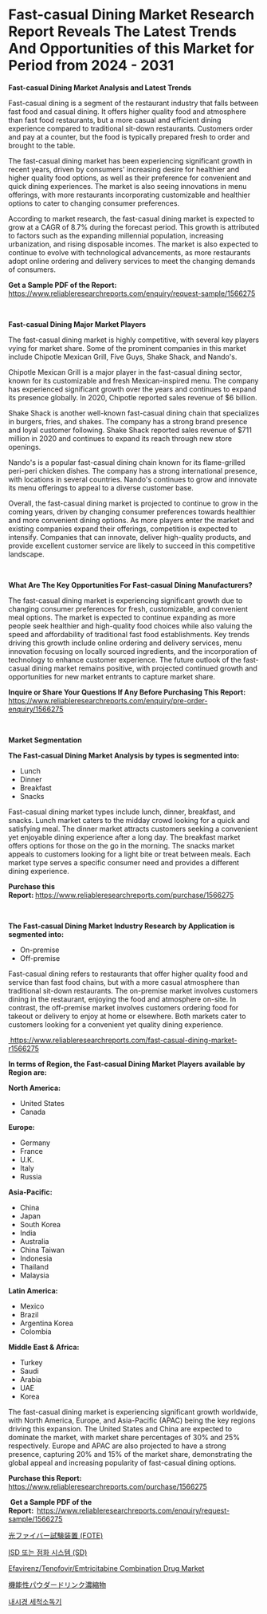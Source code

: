 <p><h1>Fast-casual Dining Market Research Report Reveals The Latest Trends And Opportunities of this Market for Period from 2024 - 2031</h1></p><p><strong>Fast-casual Dining Market Analysis and Latest Trends</strong></p>
<p><p>Fast-casual dining is a segment of the restaurant industry that falls between fast food and casual dining. It offers higher quality food and atmosphere than fast food restaurants, but a more casual and efficient dining experience compared to traditional sit-down restaurants. Customers order and pay at a counter, but the food is typically prepared fresh to order and brought to the table.</p><p>The fast-casual dining market has been experiencing significant growth in recent years, driven by consumers' increasing desire for healthier and higher quality food options, as well as their preference for convenient and quick dining experiences. The market is also seeing innovations in menu offerings, with more restaurants incorporating customizable and healthier options to cater to changing consumer preferences.</p><p>According to market research, the fast-casual dining market is expected to grow at a CAGR of 8.7% during the forecast period. This growth is attributed to factors such as the expanding millennial population, increasing urbanization, and rising disposable incomes. The market is also expected to continue to evolve with technological advancements, as more restaurants adopt online ordering and delivery services to meet the changing demands of consumers.</p></p>
<p><strong>Get a Sample PDF of the Report:&nbsp;</strong> <a href="https://www.reliableresearchreports.com/enquiry/request-sample/1566275">https://www.reliableresearchreports.com/enquiry/request-sample/1566275</a></p>
<p>&nbsp;</p>
<p><strong>Fast-casual Dining Major Market Players</strong></p>
<p><p>The fast-casual dining market is highly competitive, with several key players vying for market share. Some of the prominent companies in this market include Chipotle Mexican Grill, Five Guys, Shake Shack, and Nando's. </p><p>Chipotle Mexican Grill is a major player in the fast-casual dining sector, known for its customizable and fresh Mexican-inspired menu. The company has experienced significant growth over the years and continues to expand its presence globally. In 2020, Chipotle reported sales revenue of $6 billion.</p><p>Shake Shack is another well-known fast-casual dining chain that specializes in burgers, fries, and shakes. The company has a strong brand presence and loyal customer following. Shake Shack reported sales revenue of $711 million in 2020 and continues to expand its reach through new store openings.</p><p>Nando's is a popular fast-casual dining chain known for its flame-grilled peri-peri chicken dishes. The company has a strong international presence, with locations in several countries. Nando's continues to grow and innovate its menu offerings to appeal to a diverse customer base.</p><p>Overall, the fast-casual dining market is projected to continue to grow in the coming years, driven by changing consumer preferences towards healthier and more convenient dining options. As more players enter the market and existing companies expand their offerings, competition is expected to intensify. Companies that can innovate, deliver high-quality products, and provide excellent customer service are likely to succeed in this competitive landscape.</p></p>
<p>&nbsp;</p>
<p><strong>What Are The Key Opportunities For Fast-casual Dining Manufacturers?</strong></p>
<p><p>The fast-casual dining market is experiencing significant growth due to changing consumer preferences for fresh, customizable, and convenient meal options. The market is expected to continue expanding as more people seek healthier and high-quality food choices while also valuing the speed and affordability of traditional fast food establishments. Key trends driving this growth include online ordering and delivery services, menu innovation focusing on locally sourced ingredients, and the incorporation of technology to enhance customer experience. The future outlook of the fast-casual dining market remains positive, with projected continued growth and opportunities for new market entrants to capture market share.</p></p>
<p><strong>Inquire or Share Your Questions If Any Before Purchasing This Report:</strong> <a href="https://www.reliableresearchreports.com/enquiry/pre-order-enquiry/1566275">https://www.reliableresearchreports.com/enquiry/pre-order-enquiry/1566275</a></p>
<p>&nbsp;</p>
<p><strong>Market Segmentation</strong></p>
<p><strong>The Fast-casual Dining Market Analysis by types is segmented into:</strong></p>
<p><ul><li>Lunch</li><li>Dinner</li><li>Breakfast</li><li>Snacks</li></ul></p>
<p><p>Fast-casual dining market types include lunch, dinner, breakfast, and snacks. Lunch market caters to the midday crowd looking for a quick and satisfying meal. The dinner market attracts customers seeking a convenient yet enjoyable dining experience after a long day. The breakfast market offers options for those on the go in the morning. The snacks market appeals to customers looking for a light bite or treat between meals. Each market type serves a specific consumer need and provides a different dining experience.</p></p>
<p><strong>Purchase this Report:&nbsp;</strong><a href="https://www.reliableresearchreports.com/purchase/1566275">https://www.reliableresearchreports.com/purchase/1566275</a></p>
<p>&nbsp;</p>
<p><strong>The Fast-casual Dining Market Industry Research by Application is segmented into:</strong></p>
<p><ul><li>On-premise</li><li>Off-premise</li></ul></p>
<p><p>Fast-casual dining refers to restaurants that offer higher quality food and service than fast food chains, but with a more casual atmosphere than traditional sit-down restaurants. The on-premise market involves customers dining in the restaurant, enjoying the food and atmosphere on-site. In contrast, the off-premise market involves customers ordering food for takeout or delivery to enjoy at home or elsewhere. Both markets cater to customers looking for a convenient yet quality dining experience.</p></p>
<p><a href="https://www.reliableresearchreports.com/fast-casual-dining-market-r1566275">&nbsp;https://www.reliableresearchreports.com/fast-casual-dining-market-r1566275</a></p>
<p><strong>In terms of Region, the Fast-casual Dining Market Players available by Region are:</strong></p>
<p>
    <p> <strong> North America: </strong>
        <ul>
            <li>United States</li>
            <li>Canada</li>
        </ul>
        </p> 
    <p> <strong> Europe: </strong>
        <ul>
            <li>Germany</li>
            <li>France</li>
            <li>U.K.</li>
            <li>Italy</li>
            <li>Russia</li>
        </ul>
        </p> 
    <p> <strong> Asia-Pacific: </strong>
        <ul>
            <li>China</li>
            <li>Japan</li>
            <li>South Korea</li>
            <li>India</li>
            <li>Australia</li>
            <li>China Taiwan</li>
            <li>Indonesia</li>
            <li>Thailand</li>
            <li>Malaysia</li>
        </ul>
        </p> 
    <p> <strong> Latin America: </strong>
        <ul>
            <li>Mexico</li>
            <li>Brazil</li>
            <li>Argentina Korea</li>
            <li>Colombia</li>
        </ul>
        </p> 
    <p> <strong> Middle East & Africa: </strong>
        <ul>
            <li>Turkey</li>
            <li>Saudi</li>
            <li>Arabia</li>
            <li>UAE</li>
            <li>Korea</li>
        </ul>
    </p>
    </p>
<p><p>The fast-casual dining market is experiencing significant growth worldwide, with North America, Europe, and Asia-Pacific (APAC) being the key regions driving this expansion. The United States and China are expected to dominate the market, with market share percentages of 30% and 25% respectively. Europe and APAC are also projected to have a strong presence, capturing 20% and 15% of the market share, demonstrating the global appeal and increasing popularity of fast-casual dining options.</p></p>
<p><strong>Purchase this Report: </strong><a href="https://www.reliableresearchreports.com/purchase/1566275">https://www.reliableresearchreports.com/purchase/1566275</a></p>
<p>&nbsp;<strong>Get a Sample PDF of the Report:&nbsp;&nbsp;</strong><a href="https://www.reliableresearchreports.com/enquiry/request-sample/1566275">https://www.reliableresearchreports.com/enquiry/request-sample/1566275</a></p>
<p><strong></strong></p>
<p><p><a href="https://medium.com/@abdielkilback/%E3%83%95%E3%82%A1%E3%82%A4%E3%83%90%E3%83%BC%E3%82%AA%E3%83%97%E3%83%86%E3%82%A3%E3%83%83%E3%82%AF%E3%83%86%E3%82%B9%E3%83%88%E6%A9%9F%E5%99%A8-fote-%E5%B8%82%E5%A0%B4-%E5%B8%82%E5%A0%B4%E3%82%B7%E3%82%A7%E3%82%A2-%E5%B8%82%E5%A0%B4%E3%83%88%E3%83%AC%E3%83%B3%E3%83%89-%E5%B0%86%E6%9D%A5%E3%81%AE%E6%88%90%E9%95%B7%E3%82%92%E6%8E%A2%E3%82%8B-a95729e63ac0">光ファイバー試験装置 (FOTE)</a></p><p><a href="https://medium.com/@felipegrrady654556/isd-%EB%98%90%EB%8A%94-%EC%A0%90%ED%99%94-%EC%8B%9C%EC%8A%A4%ED%85%9C-sd-%EC%8B%9C%EC%9E%A5-%EB%B6%84%EC%84%9D-%EA%B8%80%EB%A1%9C%EB%B2%8C-%EC%82%B0%EC%97%85-%EC%A0%84%EB%A7%9D-%EB%B0%8F-%EC%98%88%EC%B8%A1-2024%EB%85%84%EB%B6%80%ED%84%B0-2031%EB%85%84-89503fa08823">ISD 또는 점화 시스템 (SD)</a></p><p><a href="https://github.com/gamblestampleyjenny50m5sl6/Market-Research-Report-List-2/blob/main/efavirenztenofoviremtricitabine-combination-drug-market.md">Efavirenz/Tenofovir/Emtricitabine Combination Drug Market</a></p><p><a href="https://medium.com/@addiehirthe05/%E6%A9%9F%E8%83%BD%E6%80%A7%E3%83%91%E3%82%A6%E3%83%80%E3%83%BC%E3%83%89%E3%83%AA%E3%83%B3%E3%82%AF%E6%BF%83%E7%B8%AE%E5%B8%82%E5%A0%B4-%E6%88%90%E5%8A%9F%E3%81%99%E3%82%8B%E3%83%93%E3%82%B8%E3%83%8D%E3%82%B9%E6%88%A6%E7%95%A5%E3%81%AE%E9%8D%B52031%E5%B9%B4%E3%81%BE%E3%81%A7%E3%81%AE%E4%BA%88%E6%B8%AC-2baa52dd304c">機能性パウダードリンク濃縮物</a></p><p><a href="https://github.com/hxzi07639916/Market-Research-Report-List-2/blob/main/290972784625.md">내시경 세척소독기</a></p></p>